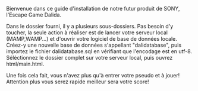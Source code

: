 Bienvenue dans ce guide d'installation de notre futur produit de SONY, l'Escape Game Dalida.

Dans le dossier fourni, il y a plusieurs sous-dossiers. Pas besoin d'y toucher, la seule action à réaliser est de lancer votre serveur local (MAMP,WAMP...)
et d'ouvrir votre logiciel de base de données locale. Créez-y une nouvelle base de données s'appellant "dalidatabase", puis importez le fichier dalidatabase.sql
en vérifiant que l'encodage est en utf-8.
Séléctionnez le dossier complet sur votre serveur local, puis ouvrez html/main.html.

Une fois cela fait, vous n'avez plus qu'à entrer votre pseudo et à jouer! Attention plus vous serez rapide meilleur sera votre score! 
